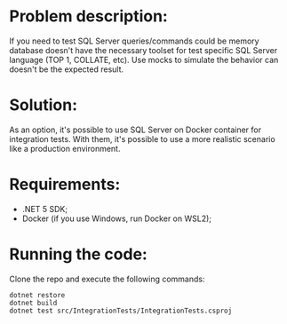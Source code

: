 # Problem description:

If you need to test SQL Server queries/commands could be memory database doesn't have the necessary toolset for test specific SQL Server language (TOP 1, COLLATE, etc). Use mocks to simulate the behavior can doesn't be the expected result.

# Solution:

As an option, it's possible to use SQL Server on Docker container for integration tests. With them, it's possible to use a more realistic scenario like a production environment.

# Requirements:

- .NET 5 SDK;
- Docker (if you use Windows, run Docker on WSL2);

# Running the code:

Clone the repo and execute the following commands:
```console
dotnet restore
dotnet build
dotnet test src/IntegrationTests/IntegrationTests.csproj
```